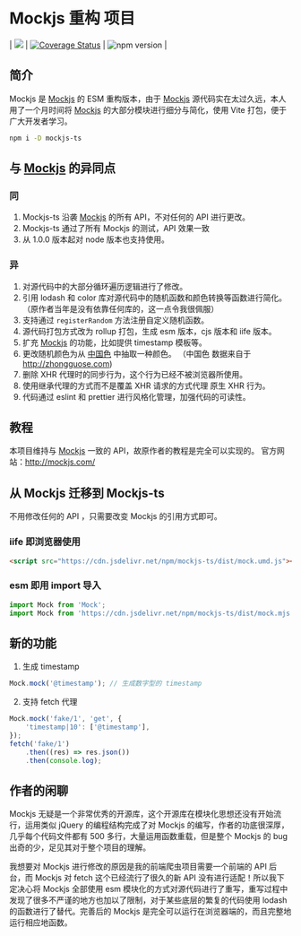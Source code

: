 # Mockjs 重构 项目

| ![](https://img.shields.io/badge/更新-2023/2/5-blue?style=flat-square) | [![Coverage Status](https://coveralls.io/repos/github/KonghaYao/Mock/badge.svg?branch=esm)](https://coveralls.io/github/KonghaYao/Mock?branch=esm) | ![npm version](https://img.shields.io/npm/v/mockjs-ts.svg?style=flat-square) |

## 简介

Mockjs 是 [Mockjs](http://mockjs.com/) 的 ESM 重构版本，由于 [Mockjs](http://mockjs.com/) 源代码实在太过久远，本人用了一个月时间将 [Mockjs](http://mockjs.com/) 的大部分模块进行细分与简化，使用 Vite 打包，便于广大开发者学习。

```sh
npm i -D mockjs-ts
```

## 与 [Mockjs](http://mockjs.com/) 的异同点

### 同

1. Mockjs-ts 沿袭 [Mockjs](http://mockjs.com/) 的所有 API，不对任何的 API 进行更改。
2. Mockjs-ts 通过了所有 Mockjs 的测试，API 效果一致
3. 从 1.0.0 版本起对 node 版本也支持使用。

### 异

1. 对源代码中的大部分循环遍历逻辑进行了修改。
2. 引用 lodash 和 color 库对源代码中的随机函数和颜色转换等函数进行简化。（原作者当年是没有依靠任何库的，这一点令我很佩服）
3. 支持通过 `registerRandom` 方法注册自定义随机函数。
4. 源代码打包方式改为 rollup 打包，生成 esm 版本，cjs 版本和 iife 版本。
5. 扩充 [Mockjs](http://mockjs.com/) 的功能，比如提供 timestamp 模板等。
6. 更改随机颜色为从 [中国色](http://zhongguose.com) 中抽取一种颜色。 （中国色 数据来自于 http://zhongguose.com)
7. 删除 XHR 代理时的同步行为，这个行为已经不被浏览器所使用。
8. 使用继承代理的方式而不是覆盖 XHR 请求的方式代理 原生 XHR 行为。
9. 代码通过 eslint 和 prettier 进行风格化管理，加强代码的可读性。

## 教程

本项目维持与 [Mockjs](http://mockjs.com/) 一致的 API，故原作者的教程是完全可以实现的。
官方网站：http://mockjs.com/

## 从 Mockjs 迁移到 Mockjs-ts

不用修改任何的 API ，只需要改变 Mockjs 的引用方式即可。

### iife 即浏览器使用

```html
<script src="https://cdn.jsdelivr.net/npm/mockjs-ts/dist/mock.umd.js"></script>
```

### esm 即用 import 导入

```js
import Mock from 'Mock';
import Mock from 'https://cdn.jsdelivr.net/npm/mockjs-ts/dist/mock.mjs';
```

## 新的功能

1. 生成 timestamp

```js
Mock.mock('@timestamp'); // 生成数字型的 timestamp
```

2. 支持 fetch 代理

```js
Mock.mock('fake/1', 'get', {
    'timestamp|10': ['@timestamp'],
});
fetch('fake/1')
    .then((res) => res.json())
    .then(console.log);
```

## 作者的闲聊

Mockjs 无疑是一个非常优秀的开源库，这个开源库在模块化思想还没有开始流行，运用类似 jQuery 的编程结构完成了对 Mockjs 的编写，作者的功底很深厚，几乎每个代码文件都有 500 多行，大量运用函数重载，但是整个 Mockjs 的 bug 出奇的少，足见其对于整个项目的理解。

我想要对 Mockjs 进行修改的原因是我的前端爬虫项目需要一个前端的 API 后台，而 Mockjs 对 fetch 这个已经流行了很久的新 API 没有进行适配！所以我下定决心将 Mockjs 全部使用 esm 模块化的方式对源代码进行了重写，重写过程中发现了很多不严谨的地方也加以了限制，对于某些底层的繁复的代码使用 lodash 的函数进行了替代。完善后的 Mockjs 是完全可以运行在浏览器端的，而且完整地运行相应地函数。
